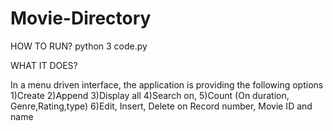# Movie-Directory


HOW TO RUN?
python 3 code.py


WHAT IT DOES?

In a menu driven interface, the application is providing the following options 
1)Create
2)Append
3)Display all
4)Search on, 
5)Count (On duration, Genre,Rating,type)
6)Edit, Insert, Delete on Record number, Movie ID and name 
